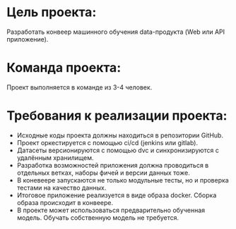 # Цель проекта:
Разработать конвеер машинного обучения data-продукта (Web или API приложение).

# Команда проекта:
Проект выполняется в команде из 3-4 человек.

# Требования к реализации проекта:
- Исходные коды проекта должны находиться в репозитории GitHub.
- Проект оркестируется с помощью ci/cd (jenkins или gitlab).
- Датасеты версионируются с помощью dvc и синхронизируются с удалённым хранилищем.
- Разработка возможностей приложения должна проводиться в отдельных ветках, наборы фичей и версии данных тоже.
- В коневеере запускаются не только модульные тесты, но и проверка тестами на качество данных.
- Итоговое приложение реализуется в виде образа docker. Сборка образа происходит в конвеере.
- В проекте может использоваться предварительно обученная модель. Обучать собственную модель не требуется.